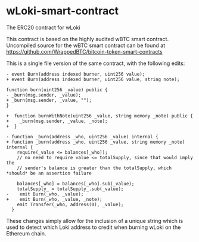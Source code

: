 # wLoki-smart-contract
The ERC20 contract for wLoki

This contract is based on the highly audited wBTC smart contract. Uncompiled source for the wBTC smart contract can be found at https://github.com/WrappedBTC/bitcoin-token-smart-contracts

This is a single file version of the same contract, with the following edits:
~~~
- event Burn(address indexed burner, uint256 value);
+ event Burn(address indexed burner, uint256 value, string note);

function burn(uint256 _value) public {
- _burn(msg.sender, _value);
+ _burn(msg.sender, _value, "");
}

+  function burnWithNote(uint256 _value, string memory _note) public {
+    _burn(msg.sender, _value, _note);
+  }

- function _burn(address _who, uint256 _value) internal {
+ function _burn(address _who, uint256 _value, string memory _note) internal {
    require(_value <= balances[_who]);
    // no need to require value <= totalSupply, since that would imply the
    // sender's balance is greater than the totalSupply, which *should* be an assertion failure

    balances[_who] = balances[_who].sub(_value);
    totalSupply_ = totalSupply_.sub(_value);
-    emit Burn(_who, _value);
+    emit Burn(_who, _value, _note);
    emit Transfer(_who, address(0), _value);
  }
~~~ 
These changes simply allow for the inclusion of a unique string which is used to detect which Loki address to credit when burning wLoki on the Ethereum chain.
